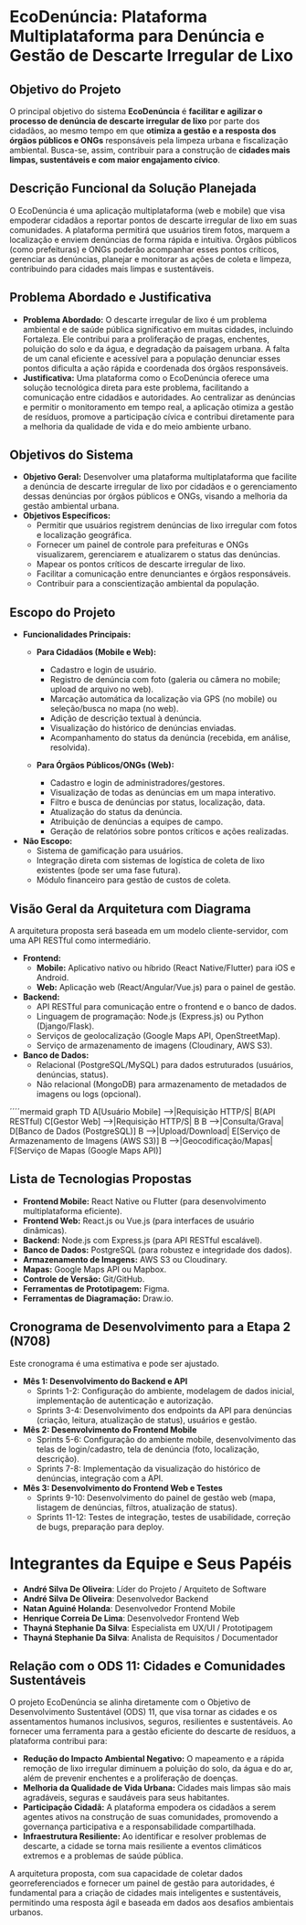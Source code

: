 # EcoDenúncia: Plataforma Multiplataforma para Denúncia e Gestão de Descarte Irregular de Lixo

## Objetivo do Projeto

O principal objetivo do sistema **EcoDenúncia** é **facilitar e agilizar o processo de denúncia de descarte irregular de lixo** por parte dos cidadãos, ao mesmo tempo em que **otimiza a gestão e a resposta dos órgãos públicos e ONGs** responsáveis pela limpeza urbana e fiscalização ambiental. Busca-se, assim, contribuir para a construção de **cidades mais limpas, sustentáveis e com maior engajamento cívico**.

## Descrição Funcional da Solução Planejada

O EcoDenúncia é uma aplicação multiplataforma (web e mobile) que visa empoderar cidadãos a reportar pontos de descarte irregular de lixo em suas comunidades. A plataforma permitirá que usuários tirem fotos, marquem a localização e enviem denúncias de forma rápida e intuitiva. Órgãos públicos (como prefeituras) e ONGs poderão acompanhar esses pontos críticos, gerenciar as denúncias, planejar e monitorar as ações de coleta e limpeza, contribuindo para cidades mais limpas e sustentáveis.

## Problema Abordado e Justificativa

*   **Problema Abordado:** O descarte irregular de lixo é um problema ambiental e de saúde pública significativo em muitas cidades, incluindo Fortaleza. Ele contribui para a proliferação de pragas, enchentes, poluição do solo e da água, e degradação da paisagem urbana. A falta de um canal eficiente e acessível para a população denunciar esses pontos dificulta a ação rápida e coordenada dos órgãos responsáveis.
*   **Justificativa:** Uma plataforma como o EcoDenúncia oferece uma solução tecnológica direta para este problema, facilitando a comunicação entre cidadãos e autoridades. Ao centralizar as denúncias e permitir o monitoramento em tempo real, a aplicação otimiza a gestão de resíduos, promove a participação cívica e contribui diretamente para a melhoria da qualidade de vida e do meio ambiente urbano.

## Objetivos do Sistema

*   **Objetivo Geral:** Desenvolver uma plataforma multiplataforma que facilite a denúncia de descarte irregular de lixo por cidadãos e o gerenciamento dessas denúncias por órgãos públicos e ONGs, visando a melhoria da gestão ambiental urbana.
*   **Objetivos Específicos:**
    *   Permitir que usuários registrem denúncias de lixo irregular com fotos e localização geográfica.
    *   Fornecer um painel de controle para prefeituras e ONGs visualizarem, gerenciarem e atualizarem o status das denúncias.
    *   Mapear os pontos críticos de descarte irregular de lixo.
    *   Facilitar a comunicação entre denunciantes e órgãos responsáveis.
    *   Contribuir para a conscientização ambiental da população.

## Escopo do Projeto

*   **Funcionalidades Principais:**
    *   **Para Cidadãos (Mobile e Web):**
        *   Cadastro e login de usuário.
        *   Registro de denúncia com foto (galeria ou câmera no mobile; upload de arquivo no web).
        *   Marcação automática da localização via GPS (no mobile) ou seleção/busca no mapa (no web).
        *   Adição de descrição textual à denúncia.
        *   Visualização do histórico de denúncias enviadas.
        *   Acompanhamento do status da denúncia (recebida, em análise, resolvida).

    *   **Para Órgãos Públicos/ONGs (Web):**
        *   Cadastro e login de administradores/gestores.
        *   Visualização de todas as denúncias em um mapa interativo.
        *   Filtro e busca de denúncias por status, localização, data.
        *   Atualização do status da denúncia.
        *   Atribuição de denúncias a equipes de campo.
        *   Geração de relatórios sobre pontos críticos e ações realizadas.
*   **Não Escopo:**
    *   Sistema de gamificação para usuários.
    *   Integração direta com sistemas de logística de coleta de lixo existentes (pode ser uma fase futura).
    *   Módulo financeiro para gestão de custos de coleta.

## Visão Geral da Arquitetura com Diagrama

A arquitetura proposta será baseada em um modelo cliente-servidor, com uma API RESTful como intermediário.

*   **Frontend:**
    *   **Mobile:** Aplicativo nativo ou híbrido (React Native/Flutter) para iOS e Android.
    *   **Web:** Aplicação web (React/Angular/Vue.js) para o painel de gestão.
*   **Backend:**
    *   API RESTful para comunicação entre o frontend e o banco de dados.
    *   Linguagem de programação: Node.js (Express.js) ou Python (Django/Flask).
    *   Serviços de geolocalização (Google Maps API, OpenStreetMap).
    *   Serviço de armazenamento de imagens (Cloudinary, AWS S3).
*   **Banco de Dados:**
    *   Relacional (PostgreSQL/MySQL) para dados estruturados (usuários, denúncias, status).
    *   Não relacional (MongoDB) para armazenamento de metadados de imagens ou logs (opcional).

´´´´mermaid
graph TD
    A[Usuário Mobile] -->|Requisição HTTP/S| B(API RESTful)
    C[Gestor Web] -->|Requisição HTTP/S| B
    B -->|Consulta/Grava| D[Banco de Dados (PostgreSQL)]
    B -->|Upload/Download| E[Serviço de Armazenamento de Imagens (AWS S3)]
    B -->|Geocodificação/Mapas| F[Serviço de Mapas (Google Maps API)]

## Lista de Tecnologias Propostas

*   **Frontend Mobile:** React Native ou Flutter (para desenvolvimento multiplataforma eficiente).
*   **Frontend Web:** React.js ou Vue.js (para interfaces de usuário dinâmicas).
*   **Backend:** Node.js com Express.js (para API RESTful escalável).
*   **Banco de Dados:** PostgreSQL (para robustez e integridade dos dados).
*   **Armazenamento de Imagens:** AWS S3 ou Cloudinary.
*   **Mapas:** Google Maps API ou Mapbox.
*   **Controle de Versão:** Git/GitHub.
*   **Ferramentas de Prototipagem:** Figma.
*   **Ferramentas de Diagramação:** Draw.io.

## Cronograma de Desenvolvimento para a Etapa 2 (N708)

Este cronograma é uma estimativa e pode ser ajustado.

*   **Mês 1: Desenvolvimento do Backend e API**
    *   Sprints 1-2: Configuração do ambiente, modelagem de dados inicial, implementação de autenticação e autorização.
    *   Sprints 3-4: Desenvolvimento dos endpoints da API para denúncias (criação, leitura, atualização de status), usuários e gestão.
*   **Mês 2: Desenvolvimento do Frontend Mobile**
    *   Sprints 5-6: Configuração do ambiente mobile, desenvolvimento das telas de login/cadastro, tela de denúncia (foto, localização, descrição).
    *   Sprints 7-8: Implementação da visualização do histórico de denúncias, integração com a API.
*   **Mês 3: Desenvolvimento do Frontend Web e Testes**
    *   Sprints 9-10: Desenvolvimento do painel de gestão web (mapa, listagem de denúncias, filtros, atualização de status).
    *   Sprints 11-12: Testes de integração, testes de usabilidade, correção de bugs, preparação para deploy.

# Integrantes da Equipe e Seus Papéis

- **André Silva De Oliveira**: Líder do Projeto / Arquiteto de Software  
- **André Silva De Oliveira**: Desenvolvedor Backend  
- **Natan Aguiné Holanda**: Desenvolvedor Frontend Mobile  
- **Henrique Correia De Lima**: Desenvolvedor Frontend Web  
- **Thayná Stephanie Da Silva**: Especialista em UX/UI / Prototipagem  
- **Thayná Stephanie Da Silva**: Analista de Requisitos / Documentador  


## Relação com o ODS 11: Cidades e Comunidades Sustentáveis

O projeto EcoDenúncia se alinha diretamente com o Objetivo de Desenvolvimento Sustentável (ODS) 11, que visa tornar as cidades e os assentamentos humanos inclusivos, seguros, resilientes e sustentáveis. Ao fornecer uma ferramenta para a gestão eficiente do descarte de resíduos, a plataforma contribui para:

*   **Redução do Impacto Ambiental Negativo:** O mapeamento e a rápida remoção de lixo irregular diminuem a poluição do solo, da água e do ar, além de prevenir enchentes e a proliferação de doenças.
*   **Melhoria da Qualidade de Vida Urbana:** Cidades mais limpas são mais agradáveis, seguras e saudáveis para seus habitantes.
*   **Participação Cidadã:** A plataforma empodera os cidadãos a serem agentes ativos na construção de suas comunidades, promovendo a governança participativa e a responsabilidade compartilhada.
*   **Infraestrutura Resiliente:** Ao identificar e resolver problemas de descarte, a cidade se torna mais resiliente a eventos climáticos extremos e a problemas de saúde pública.

A arquitetura proposta, com sua capacidade de coletar dados georreferenciados e fornecer um painel de gestão para autoridades, é fundamental para a criação de cidades mais inteligentes e sustentáveis, permitindo uma resposta ágil e baseada em dados aos desafios ambientais urbanos.
